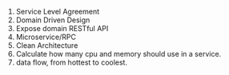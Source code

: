 1. Service Level Agreement
2. Domain Driven Design
3. Expose domain RESTful API
4. Microservice/RPC
5. Clean Architecture
6. Calculate how many cpu and memory should use in a service.
7. data flow, from hottest to coolest.
